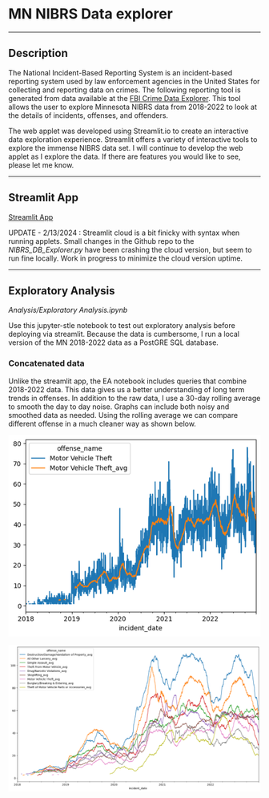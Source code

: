 # MN NIBRS Data explorer
--- 
## Description
The National Incident-Based Reporting System is an incident-based reporting system used by law enforcement agencies in the United States for collecting and reporting data on crimes. The following reporting tool is generated from data available at the [FBI Crime Data Explorer](https://cde.ucr.cjis.gov).  This tool allows the user to explore Minnesota NIBRS data from 2018-2022 to look at the details of incidents, offenses, and offenders.

The web applet was developed using Streamlit.io to create an interactive data exploration experience.  Streamlit offers a variety of interactive tools to explore the immense NIBRS data set.  I will continue to develop the web applet as I explore the data.  If there are features you would like to see, please let me know.

---
## Streamlit App
[Streamlit App](https://mn-nibrs.streamlit.app/)

UPDATE - 2/13/2024 : Streamlit cloud is a bit finicky with syntax when running applets.  Small changes in the Github repo to the *NIBRS_DB_Explorer.py* have been crashing the cloud version, but seem to run fine locally.  Work in progress to minimize the cloud version uptime.

---
## Exploratory Analysis
*Analysis/Exploratory Analysis.ipynb*

Use this jupyter-stle notebook to test out exploratory analysis before deploying via streamlit.  Because the data is cumbersome, I run a local version of the MN 2018-2022 data as a PostGRE SQL database. 

### Concatenated data
Unlike the streamlit app, the EA notebook includes queries that combine 2018-2022 data. This data gives us a better understanding of long term trends in offenses.  In addition to the raw data, I use a 30-day rolling average to smooth the day to day noise. Graphs can include both noisy and smoothed data as needed.  Using the rolling average we can compare different offense in a much cleaner way as shown below.

![Motor Vehicle Theft](/SupportingDocs/motor%20vehicle%20theft.png)

![Top Ten Offense](SupportingDocs/top%2010%20offenses.png)



